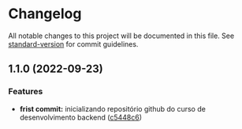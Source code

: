 # Changelog

All notable changes to this project will be documented in this file. See [standard-version](https://github.com/conventional-changelog/standard-version) for commit guidelines.

## 1.1.0 (2022-09-23)


### Features

* **frist commit:** inicializando repositório github do curso de desenvolvimento backend ([c5448c6](https://github.com/JoaoVictorLacerda/curso-desenvolvimento-backend/commit/c5448c6c8698ab100d3e91073db2127f95f2a6bd))
